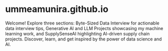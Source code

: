 # ummeamunira.github.io
Welcome! Explore three sections: Byte-Sized Data Interview for actionable data interview tips, Generative AI and LLM Projects showcasing my machine learning work, and SupplySenseAI highlighting AI-driven supply chain projects. Discover, learn, and get inspired by the power of data science and AI.
